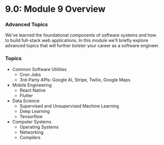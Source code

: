 # 9.0: Module 9 Overview

### **Advanced Topics**

We've learned the foundational components of software systems and how to build full-stack web applications. In this module we'll briefly explore advanced topics that will further bolster your career as a software engineer.

### Topics

* Common Software Utilities
  * Cron Jobs
  * 3rd-Party APIs: Google AI, Stripe, Twilio, Google Maps
* Mobile Engineering
  * React Native
  * Flutter
* Data Science
  * Supervised and Unsupervised Machine Learning
  * Deep Learning
  * Tensorflow
* Computer Systems
  * Operating Systems
  * Networking
  * Compilers


